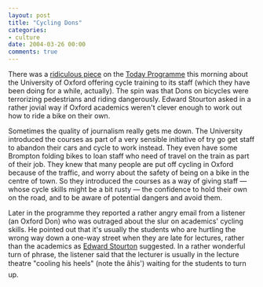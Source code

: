 ```yaml
---
layout: post
title: "Cycling Dons"
categories:
- culture
date: 2004-03-26 00:00
comments: true
---
```


<p>There was a <a href="http://www.bbc.co.uk/radio4/today/listenagain/ram/today3_dons_20040326.ram" title="The interview - this is a link to a RealOne *.ram file">ridiculous piece</a> on the <a href="http://www.bbc.co.uk/radio4/today/" title="The Today Programme - BBC Radio">Today Programme</a> this morning about the University of Oxford offering cycle training to its staff (which they have been doing for a while, actually). The spin was that Dons on bicycles were terrorizing pedestrians and riding dangerously. Edward Stourton asked in a rather jovial way if Oxford academics weren't clever enough to work out how to ride a bike on their own.</p>

<p>Sometimes the quality of journalism really gets me down. The University introduced the courses as part of a very sensible initiative of try go get staff to abandon their cars and cycle to work instead. They even have some Brompton folding bikes to loan staff who need of travel on the train as part of their job. They knew that many people are put off cycling in Oxford because of the traffic, and worry about the safety of being on a bike in the centre of town. So they introduced the courses as a way of giving staff &mdash; whose cycle skills might be a bit rusty &mdash; the confidence to hold their own on the road, and to be aware of potential dangers and avoid them.</p>

<p>Later in the programme they reported a rather angry email from a listener (an Oxford Don) who was outraged about the slur on academics' cycling skills. He pointed out that it's usually the students who are hurtling the wrong way down a one-way street when they are late for lectures, rather than the academics as <a href="http://www.bbc.co.uk/radio4/today/about/meet/pres.shtml?stourton" title="Profile of Edward Stourton">Edward Stourton</a> suggested. In a rather wonderful turn of phrase, the listener said that the lecturer is usually in the lecture theatre "cooling his heels" (note the âhis') waiting for the students to turn up.</p>



